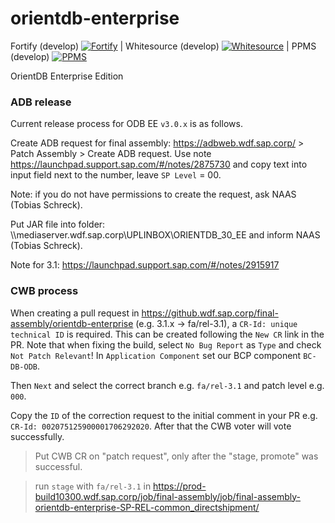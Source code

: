 orientdb-enterprise
===================

Fortify (develop) [![Fortify](https://gkesaporientdb.jaas-gcp.cloud.sap.corp/job/3.1.x/job/orientdb-enterprise-fortify-3.1.x/badge/icon)](https://gkesaporientdb.jaas-gcp.cloud.sap.corp/job/3.1.x/job/orientdb-enterprise-fortify-3.1.x/) |
Whitesource (develop) [![Whitesource](https://gkesaporientdb.jaas-gcp.cloud.sap.corp/job/3.0.x/job/orientdb-enterprise-whitesource-3.1.x/badge/icon)](https://gkesaporientdb.jaas-gcp.cloud.sap.corp/job/3.0.x/job/orientdb-enterprise-whitesource-3.1.x/) |
PPMS (develop) [![PPMS](https://gkesaporientdb.jaas-gcp.cloud.sap.corp/job/3.0.x/job/orientdb-enterprise-whitesource-ppms2-3.1.x//badge/icon)](https://gkesaporientdb.jaas-gcp.cloud.sap.corp/job/3.0.x/job/orientdb-enterprise-whitesource-ppms2-3.1.x/)


OrientDB Enterprise Edition

### ADB release

Current release process for ODB EE `v3.0.x` is as follows.

Create ADB request for final assembly: https://adbweb.wdf.sap.corp/  >  Patch Assembly >  Create ADB request. Use note https://launchpad.support.sap.com/#/notes/2875730 and copy text into input field next to the number, leave `SP Level` = 00.

Note: if you do not have permissions to create the request, ask NAAS (Tobias Schreck).

Put JAR file into folder: \\\\mediaserver.wdf.sap.corp\UPLINBOX\ORIENTDB_30_EE and inform NAAS (Tobias Schreck).

Note for 3.1: https://launchpad.support.sap.com/#/notes/2915917

### CWB process

When creating a pull request in https://github.wdf.sap.corp/final-assembly/orientdb-enterprise (e.g. 3.1.x -> fa/rel-3.1), a `CR-Id: unique technical ID` is required. This can be created following the `New CR` link in the PR.
Note that when fixing the build, select `No Bug Report` as `Type` and check `Not Patch Relevant`!
In `Application Component` set our BCP component `BC-DB-ODB`.

Then `Next` and select the correct branch e.g. `fa/rel-3.1` and patch level e.g. `000`.

Copy the `ID` of the correction request to the initial comment in your PR e.g. `CR-Id: 002075125900001706292020`. After that the CWB voter will vote successfully.

> Put CWB CR on "patch request", only after the "stage, promote" was successful.

> run `stage` with `fa/rel-3.1` in https://prod-build10300.wdf.sap.corp/job/final-assembly/job/final-assembly-orientdb-enterprise-SP-REL-common_directshipment/
